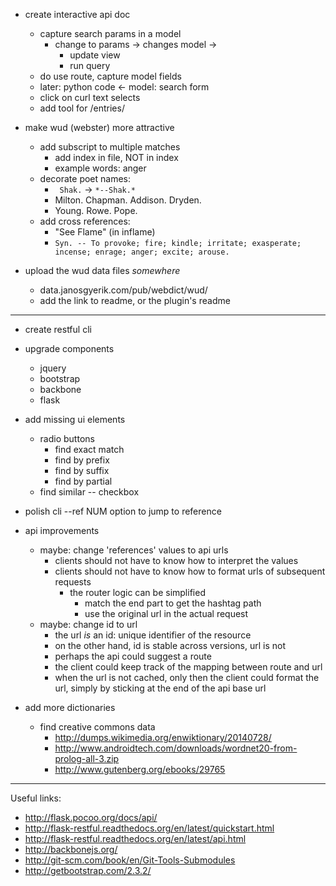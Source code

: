 - create interactive api doc
    - capture search params in a model
        - change to params -> changes model ->
            - update view
            - run query
    - do use route, capture model fields
    - later: python code <- model: search form
    - click on curl text selects
    - add tool for /entries/

- make wud (webster) more attractive
    - add subscript to multiple matches
        - add index in file, NOT in index
        - example words: anger
    - decorate poet names:
        - ` Shak.` -> `*--Shak.*`
        - Milton. Chapman. Addison. Dryden.
        - Young. Rowe. Pope.
    - add cross references:
        - "See Flame" (in inflame)
        - `Syn. -- To provoke; fire; kindle; irritate; exasperate; incense; enrage; anger; excite; arouse.`

- upload the wud data files *somewhere*
    - data.janosgyerik.com/pub/webdict/wud/
    - add the link to readme, or the plugin's readme

-----------------------------

- create restful cli

- upgrade components
    - jquery
    - bootstrap
    - backbone
    - flask

- add missing ui elements
    - radio buttons
        - find exact match
        - find by prefix
        - find by suffix
        - find by partial
    - find similar -- checkbox

- polish cli
    --ref NUM option to jump to reference

- api improvements
    - maybe: change 'references' values to api urls
        - clients should not have to know how to interpret the values
        - clients should not have to know how to format urls of subsequent requests
            - the router logic can be simplified
                - match the end part to get the hashtag path
                - use the original url in the actual request
    - maybe: change id to url
        - the url *is* an id: unique identifier of the resource
        - on the other hand, id is stable across versions, url is not
        - perhaps the api could suggest a route
        - the client could keep track of the mapping between route and url
        - when the url is not cached, only then the client could format the url,
            simply by sticking at the end of the api base url

- add more dictionaries
    - find creative commons data
        - http://dumps.wikimedia.org/enwiktionary/20140728/
        - http://www.androidtech.com/downloads/wordnet20-from-prolog-all-3.zip
        - http://www.gutenberg.org/ebooks/29765

-----------------------------

Useful links:

- http://flask.pocoo.org/docs/api/
- http://flask-restful.readthedocs.org/en/latest/quickstart.html
- http://flask-restful.readthedocs.org/en/latest/api.html
- http://backbonejs.org/
- http://git-scm.com/book/en/Git-Tools-Submodules
- http://getbootstrap.com/2.3.2/
